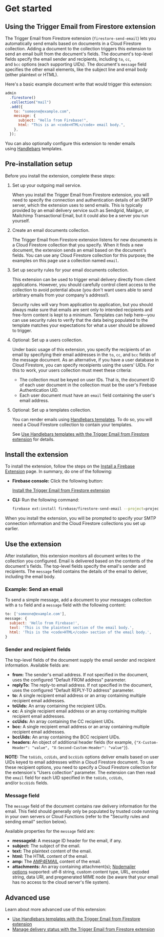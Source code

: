 # Get started

## Using the Trigger Email from Firestore extension

The Trigger Email from Firestore extension (`firestore-send-email`) lets you automatically send emails based on documents in a Cloud Firestore collection. Adding a document to the collection triggers this extension to send an email built from the document's fields. The document's top-level fields specify the email sender and recipients, including `to`, `cc`, and `bcc` options (each supporting UIDs). The document's `message` field specifies the other email elements, like the subject line and email body (either plaintext or HTML).

Here's a basic example document write that would trigger this extension:

```js
admin
  .firestore()
  .collection("mail")
  .add({
    to: "someone@example.com",
    message: {
      subject: "Hello from Firebase!",
      html: "This is an <code>HTML</code> email body.",
    },
  });
```

You can also optionally configure this extension to render emails using [Handlebars](https://firebase.google.com/docs/extensions/official/firestore-send-email/templates) templates.

## Pre-installation setup

Before you install the extension, complete these steps:

1. Set up your outgoing mail service.

   When you install the Trigger Email from Firestore extension, you will need to specify the connection and authentication details of an SMTP server, which the extension uses to send emails. This is typically provided by an email delivery service such as Sendgrid, Mailgun, or Mailchimp Transactional Email, but it could also be a server you run yourself.

2. Create an email documents collection.

   The Trigger Email from Firestore extension listens for new documents in a Cloud Firestore collection that you specify. When it finds a new document, the extension sends an email based on the document's fields. You can use any Cloud Firestore collection for this purpose; the examples on this page use a collection named `email`.

3. Set up security rules for your email documents collection.

   This extension can be used to trigger email delivery directly from client applications. However, you should carefully control client access to the collection to avoid potential abuse (you don't want users able to send arbitrary emails from your company's address!).

   Security rules will vary from application to application, but you should always make sure that emails are sent only to intended recipients and free-form content is kept to a minimum. Templates can help here—you can use security rules to verify that the data being populated to the template matches your expectations for what a user should be allowed to trigger.

4. Optional: Set up a users collection.

   Under basic usage of this extension, you specify the recipients of an email by specifying their email addresses in the `to`, `cc`, and `bcc` fields of the message document. As an alternative, if you have a user database in Cloud Firestore, you can specify receipients using the users' UIDs. For this to work, your users collection must meet these criteria:

   - The collection must be keyed on user IDs. That is, the document ID of each user document in the collection must be the user's Firebase Authentication UID.
   - Each user document must have an `email` field containing the user's email address.

5. Optional: Set up a templates collection.

   You can render emails using [Handlebars templates](https://handlebarsjs.com/). To do so, you will need a Cloud Firestore collection to contain your templates.

   See [Use Handlebars templates with the Trigger Email from Firestore extension](https://firebase.google.com/docs/extensions/official/firestore-send-email/templates) for details.

## Install the extension

To install the extension, follow the steps on the [Install a Firebase Extension](https://firebase.google.com/docs/extensions/install-extensions) page. In summary, do one of the following:

- **Firebase console:** Click the following button:

  [Install the Trigger Email from Firestore extension](https://console.firebase.google.com/project/_/extensions/install?ref=firebase/firestore-send-email)

- **CLI:** Run the following command:

  ```bash
  firebase ext:install firebase/firestore-send-email --project=projectId-or-alias
  ```

When you install the extension, you will be prompted to specify your SMTP connection information and the Cloud Firestore collections you set up earlier.

## Use the extension

After installation, this extension monitors all document writes to the collection you configured. Email is delivered based on the contents of the document's fields. The top-level fields specify the email's sender and recipients. The `message` field contains the details of the email to deliver, including the email body.

### Example: Send an email

To send a simple message, add a document to your messages collection with a `to` field and a `message` field with the following content:

```js
to: ['someone@example.com'],
message: {
  subject: 'Hello from Firebase!',
  text: 'This is the plaintext section of the email body.',
  html: 'This is the <code>HTML</code> section of the email body.',
}
```

### Sender and recipient fields

The top-level fields of the document supply the email sender and recipient information. Available fields are:

- **from:** The sender's email address. If not specified in the document, uses the configured "Default FROM address" parameter.
- **replyTo:** The reply-to email address. If not specified in the document, uses the configured "Default REPLY-TO address" parameter.
- **to:** A single recipient email address or an array containing multiple recipient email addresses.
- **toUids:** An array containing the recipient UIDs.
- **cc:** A single recipient email address or an array containing multiple recipient email addresses.
- **ccUids:** An array containing the CC recipient UIDs.
- **bcc:** A single recipient email address or an array containing multiple recipient email addresses.
- **bccUids:** An array containing the BCC recipient UIDs.
- **headers:** An object of additional header fields (for example, `{"X-Custom-Header": "value", "X-Second-Custom-Header": "value"}`).

**NOTE:** The `toUids`, `ccUids`, and `bccUids` options deliver emails based on user UIDs keyed to email addresses within a Cloud Firestore document. To use these recipient options, you need to specify a Cloud Firestore collection for the extension's "Users collection" parameter. The extension can then read the `email` field for each UID specified in the `toUids`, `ccUids`, and/or `bccUids` fields.

### Message field

The `message` field of the document contains raw delivery information for the email. This field should generally only be populated by trusted code running in your own servers or Cloud Functions (refer to the "Security rules and sending email" section below).

Available properties for the `message` field are:

- **messageId:** A message ID header for the email, if any.
- **subject:** The subject of the email.
- **text:** The plaintext content of the email.
- **html:** The HTML content of the email.
- **amp:** The [AMP4EMAIL](https://amp.dev/documentation/guides-and-tutorials/learn/email-spec/amp-email-format/) content of the email.
- **attachments:** An array containing attachment(s); [Nodemailer options](https://nodemailer.com/message/attachments/) supported: utf-8 string, custom content type, URL, encoded string, data URI, and pregenerated MIME node (be aware that your email has no access to the cloud server's file system).

## Advanced use

Learn about more advanced use of this extension:

- [Use Handlebars templates with the Trigger Email from Firestore extension](https://firebase.google.com/docs/extensions/official/firestore-send-email/templates)
- [Manage delivery status with the Trigger Email from Firestore extension](https://firebase.google.com/docs/extensions/official/firestore-send-email/delivery-status)
